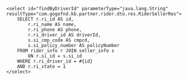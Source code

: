     <select id="findByDriverId" parameterType="java.lang.String" resultType="com.gogofnd.kb.partner.rider.dto.res.RiderSellerRes">
        SELECT r.ri_id AS id,
            r.ri_name AS name,
            r.ri_phone AS phone,
            r.ri_driver_id AS driverId,
            s.si_cmp_code AS cmpcd,
            s.si_policy_number AS policyNumber
        FROM rider_info r JOIN seller_info s
            ON r.si_id = s.si_id
        WHERE r.ri_driver_id = #{id}
        AND r.ri_state = 1
    </select>
